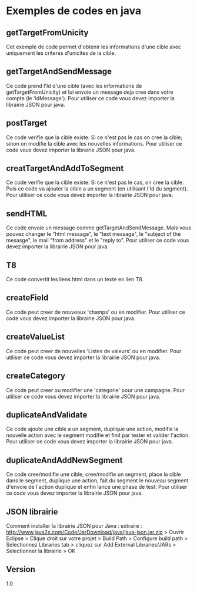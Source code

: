 Exemples de codes en java
==


getTargetFromUnicity
--

Cet exemple de code permet d'obtenir les informations d'une cible avec uniquement les criteres d'unicites de la cible.

getTargetAndSendMessage
--

Ce code prend l'Id d'une cible (avec les informations de getTargetFromUnicity) et lui envoie un message deja cree dans votre compte (le 'idMessage').
Pour utiliser ce code vous devez importer la librairie JSON pour java.

postTarget
--

Ce code verifie que la cible existe. Si ce n'est pas le cas on cree la cible; sinon on modifie la cible avec les nouvelles informations.
Pour utiliser ce code vous devez importer la librairie JSON pour java.

creatTargetAndAddToSegment
--

Ce code verifie que la cible existe. Si ce n'est pas le cas, on cree la cible. Puis ce code va ajouter la cible a un segment (en utilisant l'Id du segment).
Pour utiliser ce code vous devez importer la librairie JSON pour java.

sendHTML
--

Ce code envoie un message comme getTargetAndSendMessage. Mais vous pouvez changer le "html message", le "text message", le "subject of the mesasge", le mail "from address" et le "reply to".
Pour utiliser ce code vous devez importer la librairie JSON pour java.

T8
--

Ce code convertit les liens html dans un texte en lien T8.

createField
--

Ce code peut creer de nouveaux 'champs' ou en modifier.
Pour utiliser ce code vous devez importer la librairie JSON pour java.

createValueList
--

Ce code peut creer de nouvelles 'Listes de valeurs' ou en modifier.
Pour utiliser ce code vous devez importer la librairie JSON pour java.

createCategory
--

Ce code peut creer ou modifier une 'categorie' pour une campagne.
Pour utiliser ce code vous devez importer la librairie JSON pour java.

duplicateAndValidate
--

Ce code ajoute une cible a un segment, duplique une action, modifie la nouvelle action avec le segment modifie et finit par tester et valider l'action.
Pour utiliser ce code vous devez importer la librairie JSON pour java.

duplicateAndAddNewSegment
--

Ce code cree/modifie une cible, cree/modifie un segment, place la cible dans le segment, duplique une action, fait du segment le nouveau segment d'envoie de l'action duplique et enfin lance une phase de test.
Pour utiliser ce code vous devez importer la librairie JSON pour java.

JSON librairie
--

Comment installer la librairie JSON pour Java : extraire : http://www.java2s.com/Code/JarDownload/java/java-json.jar.zip > Ouvrir Eclipse > Clique droit sur votre projet > Build Path > Configure build path > Selectionnez Libraries tab > cliquez sur Add External Libraries/JARs > Selectionner la librairie > OK


Version
--

1.0